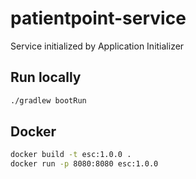 # patientpoint-service
Service initialized by Application Initializer
## Run locally
```bash
./gradlew bootRun
```
## Docker
```bash
docker build -t esc:1.0.0 .
docker run -p 8080:8080 esc:1.0.0
```
